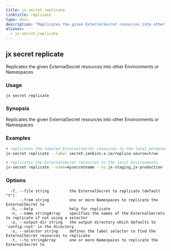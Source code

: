 ```yaml
---
title: jx secret replicate
linktitle: replicate
type: docs
description: "Replicates the given ExternalSecret resources into other Environments or Namespaces"
aliases:
  - jx-secret_replicate
---
```


## jx secret replicate

Replicates the given ExternalSecret resources into other Environments or Namespaces

### Usage

```
jx secret replicate
```

### Synopsis

Replicates the given ExternalSecret resources into other Environments or Namespaces

### Examples

  ```bash
  # replicates the labeled ExternalSecret resources to the local permanent Environment namespaces (e.g. Staging and Production)
  jx-secret replicate --label secret.jenkins-x.io/replica-source=true
  
  # replicates the ExternalSecret resources to the local Environments
  jx-secret replicate --name=mysecretname --to jx-staging,jx-production

  ```
### Options

```
  -f, --file string         the ExternalSecret to replicate (default "t")
      --from string         one or more Namespaces to replicate the ExternalSecret to
  -h, --help                help for replicate
  -n, --name stringArray    specifies the names of the ExternalSecrets to replicate if not using a selector
  -o, --output-dir string   the output directory which defaults to 'config-root' in the directory
  -s, --selector string     defines the label selector to find the ExternalSecret resources to replicate
  -t, --to stringArray      one or more Namespaces to replicate the ExternalSecret to
```

